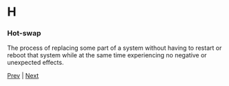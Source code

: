 # H

### Hot-swap
The process of replacing some part of a system without having to restart or reboot that system while at the same time experiencing no negative or unexpected effects.

[Prev](./g.md) | [Next](./i.md)
